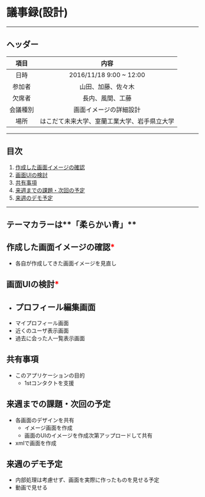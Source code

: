 # 議事録(設計)
---
## ヘッダー
|項目|内容|
|:--:|:--:|
| 日時 | 2016/11/18 9:00 ~ 12:00|
| 参加者 | 山田、加藤、佐々木 |
| 欠席者 | 長内、風間、工藤 |
| 会議種別 | 画面イメージの詳細設計 |
| 場所 | はこだて未来大学、室蘭工業大学、岩手県立大学 |

---
## 目次
1. [作成した画面イメージの確認](#anchar1)
2. [画面UIの検討](#anchar2)
3. [共有事項](#anchar3)
4. [来週までの課題・次回の予定](#anchar4)
5. [来週のデモ予定](#anchar5)
---

## <div id="thema"/>テーマカラーは**「柔らかい青」**
## <div id="anchar1"/>作成した画面イメージの確認<font color = "red">*</font>
- 各自が作成してきた画面イメージを見直し

## <div id="anchar2"/>画面UIの検討<font color = "red">*</font>
- プロフィール編集画面
   - 
- マイプロフィール画面
- 近くのユーザ表示画面
- 過去に会った人一覧表示画面

## <div id="anchar3"/>共有事項
- このアプリケーションの目的
    - 1stコンタクトを支援

## <div id="anchar4"/>来週までの課題・次回の予定
- 各画面のデザインを共有
    - イメージ画面を作成
    - 画面のUIのイメージを作成次第アップロードして共有
- xmlで画面を作成


## <div id="anchar5" />来週のデモ予定
- 内部処理は考慮せず、画面を実際に作ったものを見せる予定
- 動画で見せる
